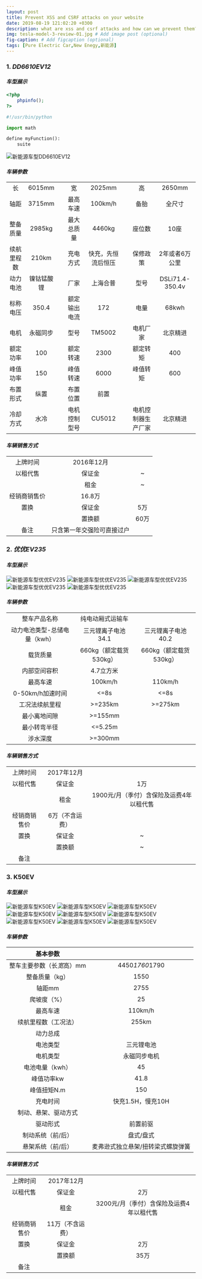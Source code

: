 ```yaml
---
layout: post
title: Prevent XSS and CSRF attacks on your website
date: 2019-08-19 121:02:20 +0300
description: what are xss and csrf attacks and how can we prevent them? # Add post description (optional)
img: tesla-model-3-review-01.jpg # Add image post (optional)
fig-caption: # Add figcaption (optional)
tags: [Pure Electric Car,New Enegy,新能源]
---
```

### 1. _DD6610EV12_
#### _车型展示_

```php
<?php
    phpinfo();
?>
```

```python
#!/usr/bin/python

import math

define myFunction():
    suite
````

![新能源车型DD6610EV12]({{site.baseurl}}/assets/img/image_not_available.jpg)

#### _车辆参数_

|          |      | |           |           |  |                |       |
|:----------:|:----------:|-|:------------:|:------------------:|-|:------------------:|:---------------:|
|     长     |   6015mm   | |      宽      |       2025mm       | |         高         |      2650mm     |
|    轴距    |   3715mm   | |     最高车速     |     100km/h       | |      备胎     |     全尺寸     |
|  整备质量  |   2985kg   | | 最大总质量  |       4460kg       | |       座位数       |       10座      |
| 续航里程数 |    210km   | |  充电方式   | 快充，先恒流后恒压 | |            保修政策        |       2年或者6万公里          |
|  动力电池  | 镍钴锰酸锂 | |    厂家     |      上海合普      | |        型号        | DSLi71.4-350.4v |
|  标称电压  |    350.4   | |额定输出电流 |         172        | |        电量        |      68kwh      |
|    电机    |  永磁同步  | |    型号     |       TM5002       | |      电机厂家      |     北京精进    |
|  额定功率  |     100    | |  额定转速   |        2300        | |      额定转矩      |       400       |
|  峰值功率  |     150    | |  峰值转速   |        6000        | |      峰值转矩      |       600       |
|  布置形式  |    纵置    | |  布置位置   |        前置        | |                    |                 |
|  冷却方式  |    水冷    | |电机控制型号 |       CU5012       | | 电机控制器生产厂家 |     北京精进    |

#### _车辆销售方式_

|          	|                 	|     	|
|:------------:	|:--------------------------:	|:--------:	|
|   上牌时间   	|         2016年12月         	|          	|
|   以租代售   	|           保证金           	|     ~    	|
|              	|            租金            	|     ~    	|
| 经销商销售价 	|           16.8万           	|  	|
|     置换     	|           保证金           	|    5万   	|
|              	|           置换额           	|   60万   	|
|     备注     	| 只含第一年交强险可直接过户 	|          	|

### 2. _优优EV235_
#### _车型展示_

![新能源车型优优EV235]({{site.baseurl}}/assets/img/优优EV235-正面.jpg)
![新能源车型优优EV235]({{site.baseurl}}/assets/img/优优EV235-侧面.jpg)
![新能源车型优优EV235]({{site.baseurl}}/assets/img/优优EV235-后观.jpg)
![新能源车型优优EV235]({{site.baseurl}}/assets/img/优优EV235-外观.jpg)
![新能源车型优优EV235]({{site.baseurl}}/assets/img/优优EV235-内观.jpg)

#### _车辆参数_

|          |      | |
|:----------:|:----------:|:-:|
|     整车产品名称     |   纯电动厢式运输车   | |
|    动力电池类型-总储电量（kwh）    |   三元锂离子电池34.1   |三元锂离子电池40.2 |
|  载货质量  |   660kg（额定载货530kg）   | 660kg（额定载货530kg） |
| 内部空间容积  |    4.7立方米   | | 
|  最高车速  | 100km/h |110km/h |
|  0-50km/h加速时间  |    <=8s   | <=8s|
|    工况法续航里程    |  >=235km  | >=275km |
|  最小离地间隙  |     >=155mm    | |
|  最小转弯半径  |     <=5.25m    | |
|  涉水深度  |    >=300mm    | |

#### _车辆销售方式_

|          	|                 	|     	|
|:------------:	|:--------------------------:	|:--------:	|
|   上牌时间   	|         2017年12月         	|          	|
|   以租代售   	|           保证金           	|     1万    	|
|              	|            租金            	|     1900元/月（季付）含保险及运费4年以租代售    	|
| 经销商销售价 	|           6万（不含运费）           	|  	|
|     置换     	|           保证金           	|    ~   	|
|              	|           置换额           	|   ~   	|
|     备注     	|   	|          	|


### 3. **K50EV**
#### _车型展示_

![新能源车型K50EV]({{site.baseurl}}/assets/img/K50EV-front.jpg)
![新能源车型K50EV]({{site.baseurl}}/assets/img/K50EV-back.jpg)
![新能源车型K50EV]({{site.baseurl}}/assets/img/K50EV-inner-01.jpg)
![新能源车型K50EV]({{site.baseurl}}/assets/img/K50EV-inner-02.jpg)
![新能源车型K50EV]({{site.baseurl}}/assets/img/K50EV-inner-03.jpg)
![新能源车型K50EV]({{site.baseurl}}/assets/img/K50EV-inner-04.jpg)
![新能源车型K50EV]({{site.baseurl}}/assets/img/K50EV-inner-05.jpg)
![新能源车型K50EV]({{site.baseurl}}/assets/img/K50EV-inner-06.jpg)
![新能源车型K50EV]({{site.baseurl}}/assets/img/K50EV-engine.jpg)

#### _车辆参数_

|          基本参数          	|                                   	|
|:--------------------------:	|:---------------------------------:	|
| 整车主要参数（长*宽*高）mm 	|           4450*1760*1790          	|
|       整备质量（kg）       	|                1550               	|
|           轴距mm           	|                2755               	|
|         爬坡度（%）        	|                 25                	|
|          最高车速          	|              110km/h              	|
|    续航里程数（工况法）    	|               255km               	|
|          动力总成          	|                                   	|
| 电池类型                   	| 三元锂电池                        	|
| 电机类型                   	| 永磁同步电机                      	|
| 电池电量（kwh）            	| 45                                	|
| 峰值功率kw                 	| 41.8                              	|
| 峰值扭矩N.m                	| 150                               	|
| 充电时间                   	| 快充1.5H，慢充10H                 	|
| 制动、悬架、驱动方式       	|                                   	|
| 驱动形式                   	| 前置前驱                          	|
| 制动系统（前/后）          	| 盘式/盘式                         	|
| 悬架系统（前/后）          	| 麦弗逊式独立悬架/扭转梁式螺旋弹簧 	|

#### _车辆销售方式_

|          	|                 	|     	|
|:------------:	|:--------------------------:	|:--------:	|
|   上牌时间   	|         2017年12月         	|          	|
|   以租代售   	|           保证金           	|     2万    	|
|              	|            租金            	|     3200元/月（季付）含保险及运费4年以租代售    	|
| 经销商销售价 	|           11万（不含运费）           	|  	|
|     置换     	|           保证金           	|    2万   	|
|              	|           置换额           	|   35万   	|
|     备注     	|   	|          	|


